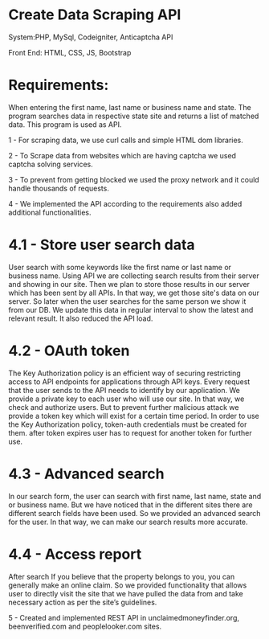 # Create Data Scraping API 

System:PHP, MySql, Codeigniter, Anticaptcha API

Front End: HTML, CSS, JS, Bootstrap

# Requirements:

When entering the first name, last name or business name and state. The program searches data in respective state site and returns a list of matched data. This program is used as API.

1 - For scraping data, we use curl calls and simple HTML dom libraries.

2 - To Scrape data from websites which are having captcha we used captcha solving services.

3 - To prevent from getting blocked we used the proxy network and it could handle thousands of requests.

4 - We implemented the API according to the requirements also added additional functionalities.

# 4.1 - Store user search data

User search with some keywords like the first name or last name or business name. Using API we are collecting search results from their server and showing in our site. Then we plan to store those results in our server which has been sent by all APIs. In that way, we get those site's data on our server. So later when the user searches for the same person we show it from our DB. We update this data in regular interval to show the latest and relevant result. It also reduced the API load.


# 4.2 - OAuth token

The Key Authorization policy is an efficient way of securing restricting access to API endpoints for applications through API keys. Every request that the user sends to the API needs to identify by our application. We provide a private key to each user who will use our site.  In that way, we check and authorize users. But to prevent further malicious attack we provide a token key which will exist for a certain time period. In order to use the Key Authorization policy, token-auth credentials must be created for them. after token expires user has to request for another token for further use.

# 4.3 - Advanced search 

In our search form, the user can search with first name, last name, state and or business name. But we have noticed that in the different sites there are different search fields have been used. So we provided an advanced search for the user. In that way, we can make our search results more accurate.

# 4.4 - Access report

After search If you believe that the property belongs to you, you can generally make an online claim. So we provided functionality that allows user to directly visit the site that we have pulled the data from and take necessary action as per the site’s guidelines.

5 - Created and implemented REST API in unclaimedmoneyfinder.org, beenverified.com and peoplelooker.com sites.

